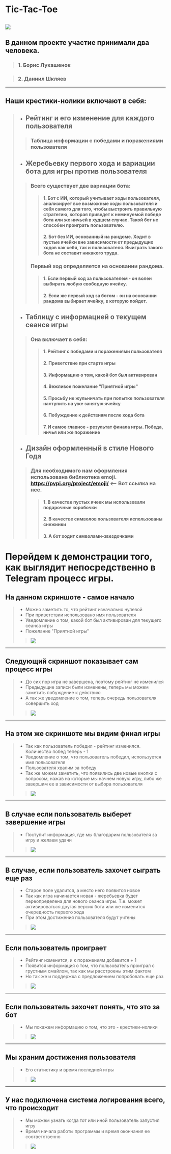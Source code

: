 # Tic-Tac-Toe
![](images/4827.gif)
---
## В данном проекте участие принимали два человека. 
>### 1. Борис Лукашенок

>### 2. Даниил Шкляев
---
## Наши крестики-нолики включают в себя:
>- ## Рейтинг и его изменение для каждого пользователя
>> ### Таблица информации с победами и поражениями пользователя
>- ## Жеребьевку первого хода и вариации бота для игры против пользователя
>> ### Всего существует две вариации бота:
>>> #### 1. Бот с ИИ, который учитывает ходы пользователя, анализирует все возможные ходы пользователя и себя самого для того, чтобы выстроить правильную стратегию, которая приведет к неминуемой победе бота или же ничьей в худшем случае. Такой бот не способен проиграть пользователю.
>>> #### 2. Бот без ИИ, основанный на рандоме. Ходит в пустые ячейки вне зависимости от предыдущих ходов как себя, так и пользователя. Выиграть такого бота не составит никакого труда.
>> ### Первый ход определяется на основании рандома.
>>> #### 1. Если первый ход за пользователем - он волен выбирать любую свободную ячейку.
>>> #### 2. Если же первый ход за ботом - он на основании рандома выбирает ячейку, в которую пойдет.
>- ## Таблицу с информацией о текущем сеансе игры
>> ### Она включает в себя:
>>> #### 1. Рейтинг с победами и поражениями пользователя
>>> #### 2. Приветствие при старте игры
>>> #### 3. Информацию о том, какой бот был активирован
>>> #### 4. Вежливое пожелание "Приятной игры"
>>> #### 5. Просьбу не жульничать при попытке пользователя наступить на уже занятую ячейку
>>> #### 6. Побуждение к действиям после хода бота
>>> #### 7. И самое главное - результат финала игры. Победа, ничья или же поражение
>- ## Дизайн оформленный в стиле Нового Года
>> ### Для необходимого нам оформления использована библиотека emoji. https://pypi.org/project/emoji/ <-- Вот ссылка на нее.
>>> #### 1. В качестве пустых ячеек мы использовали подарочные коробочки
>>> #### 2. В качестве символов пользователя использованы снежинки
>>> #### 3. А бот ходит символами-звездочками

# Перейдем к демонстрации того, как выглядит непосредственно в Telegram процесс игры.

## На данном скриншоте - самое начало
>- Можно заметить то, что рейтинг изначально нулевой
>- При приветствии использовано имя пользователя
>- Уведомление о том, какой бот был активирован для текущего сеанса игры
>- Пожелание "Приятной игры"
>>![](images/1.png)
---

## Следующий скриншот показывает сам процесс игры
>- До сих пор игра не завершена, поэтому рейтинг не изменился
>- Предыдущие записи были изменены, теперь мы можем заметить побуждение к действию
>- А так же уведомление о том, теперь очередь пользователя совершить ход
>>![](images/2.png)
---

## На этом же скриншоте мы видим финал игры
>- Так как пользователь победил - рейтинг изменился. Количество побед теперь - 1
>- Уведомление о том, что пользователь победил, используется имя пользователя
>- Пользователя хвалим за победу
>- Так же можем заметить, что появились две новые кнопки с вопросом, нажав на которые мы начнем новую игру, либо же завершим ее в зависимости от выбора пользователя 
>>![](images/3.png)
---

## В случае если пользователь выберет завершение игры
>- Поступит информация, где мы благодарим пользователя за игру и желаем удачи
>>![](images/4.png)
---

## В случае, если пользователь захочет сыграть еще раз
>- Старое поле удалится, а место него появится новое
>- Так как игра начинается новая - жеребьевка будет переопределена для нового сеанса игры. Т.е. может активироваться другая версия бота или же изменится очередность первого хода
>- При этом достижения пользователя будут учтены
>>![](images/5.png)
---

## Если пользователь проиграет
>- Рейтинг изменится, и к поражениям добавится + 1
>- Появится информация о том, что пользователь проиграл с грустным смайлом, так как мы расстроены этим фактом
>- Но так же и поддержка с предложением попробовать еще раз
>>![](images/6.png)
---

## Если пользователь захочет понять, что это за бот
>- Мы покажем информацию о том, что это - крестики-нолики
>>![](images/9.png)
---

## Мы храним достижения пользователя
>- Его статистику и время последней игры
>>![](images/10.png)
---

## У нас подключена система логирования всего, что происходит
>- Мы можем узнать когда тот или иной пользователь запустил игру
>- Время начала работы программы и время окончания ее соответственно
>>![](images/11.png)

